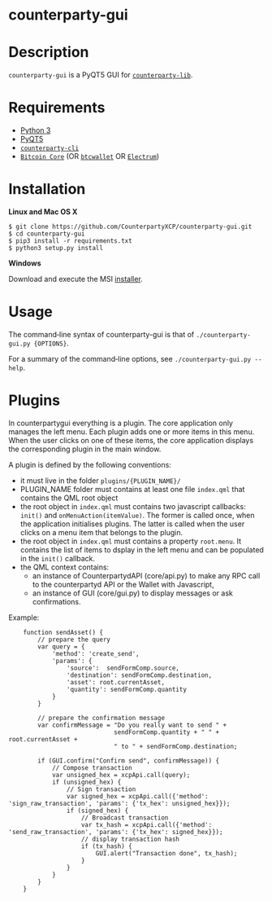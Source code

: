 counterparty-gui
================

# Description

`counterparty-gui` is a PyQT5 GUI for [`counterparty-lib`](https://github.com/CounterpartyXCP/counterpartyd).

# Requirements

* [Python 3](http://python.org)
* [PyQT5](http://www.riverbankcomputing.com/software/pyqt/download5)
* [`counterparty-cli`](https://github.com/CounterpartyXCP/counterparty-cli)
* [`Bitcoin Core`](https://bitcoin.org/en/download) (OR [`btcwallet`](https://github.com/btcsuite/btcwallet) OR [`Electrum`](https://electrum.org/download.html))

# Installation

**Linux and Mac OS X**

```
$ git clone https://github.com/CounterpartyXCP/counterparty-gui.git
$ cd counterparty-gui
$ pip3 install -r requirements.txt
$ python3 setup.py install
```

**Windows**

Download and execute the MSI [installer](https://github.com/CounterpartyXCP/counterparty-gui/releases).

# Usage

The command‐line syntax of counterparty-gui is that of
`./counterparty-gui.py {OPTIONS}`.

For a summary of the command‐line options, see
`./counterparty-gui.py --help`.

# Plugins

In counterpartygui everything is a plugin. The core application only manages the left menu. Each plugin adds one or more items in this menu. When the user clicks on one of these items, the core application displays the corresponding plugin in the main window.

A plugin is defined by the following conventions:

* it must live in the folder `plugins/{PLUGIN_NAME}/`
* PLUGIN_NAME folder must contains at least one file `index.qml` that contains the QML root object
* the root object in `index.qml` must contains two javascript callbacks: `init()` and `onMenuAction(itemValue)`. The former is called once, when the application initialises plugins. The latter is called when the user clicks on a menu item that belongs to the plugin.
* the root object in `index.qml` must contains a property `root.menu`. It contains the list of items to dsplay in the left menu and can be populated in the `init()` callback. 
* the QML context contains:
    - an instance of CounterpartydAPI (core/api.py) to make any RPC call to the counterpartyd API or the Wallet with Javascript, 
    - an instance of GUI (core/gui.py) to display messages or ask confirmations.

Example:

```
	function sendAsset() {
		// prepare the query
        var query = {
            'method': 'create_send',
            'params': {
                'source':  sendFormComp.source,
                'destination': sendFormComp.destination,
                'asset': root.currentAsset,
                'quantity': sendFormComp.quantity
            }
        }

        // prepare the confirmation message
        var confirmMessage = "Do you really want to send " +
                             sendFormComp.quantity + " " + root.currentAsset +
                             " to " + sendFormComp.destination;

        if (GUI.confirm("Confirm send", confirmMessage)) {
            // Compose transaction
            var unsigned_hex = xcpApi.call(query);
            if (unsigned_hex) {
                // Sign transaction
                var signed_hex = xcpApi.call({'method': 'sign_raw_transaction', 'params': {'tx_hex': unsigned_hex}});
                if (signed_hex) {
                    // Broadcast transaction
                    var tx_hash = xcpApi.call({'method': 'send_raw_transaction', 'params': {'tx_hex': signed_hex}});
                    // display transaction hash
                    if (tx_hash) {
                        GUI.alert("Transaction done", tx_hash);
                    }
                }
            }
        }
    }
```




